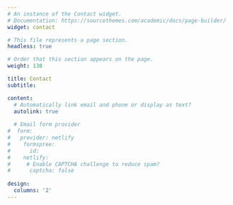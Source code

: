 ```yaml
---
# An instance of the Contact widget.
# Documentation: https://sourcethemes.com/academic/docs/page-builder/
widget: contact

# This file represents a page section.
headless: true

# Order that this section appears on the page.
weight: 130

title: Contact
subtitle:

content:
  # Automatically link email and phone or display as text?
  autolink: true
  
  # Email form provider
#  form:
#   provider: netlify
#    formspree:
#      id:
#    netlify:
#     # Enable CAPTCHA challenge to reduce spam?
#      captcha: false
  
design:
  columns: '2'
---
```


<script type="text/javascript" id="clustrmaps" src="//clustrmaps.com/map_v2.js?d=h-dwoW9aHu1vfpM3DB0l4x6qbOCam8lm7N_LIC4YTGw&cl=ffffff&w=a"></script>
